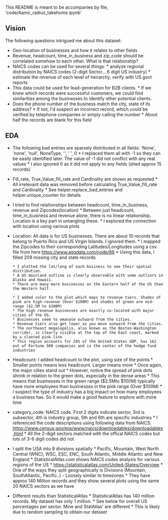 This README is meant to be accompanies by file, 'code/Aamir_radius_takehome.ipynb'

## Vision
The following questions intrigued me about this dataset:
* Geo-location of businesses and how it relates to other fields
* Revenue, headcount, time_in_business and zip_code should be correlated somehow to each other. What is that relationship?
* NAICS codes can be used for several things:
      * analyze regional distribution by NAICS codes (2-digit Sector... 6 digit US industry)
      * estimate the revenue of each level of heirarchy, verify with US govt reports
* This data could be used for lead-generation for B2B clients.
      * If we knew which records were successful customers, we could find similarities among the businesses to identify other potential clients.
* Does the phone number of the business match the city, state of its address?
      * If not, I'd suspect an incorrect record, which could be verified by telephone companies or simply calling the number
      * About half the records are blank for this field

## EDA

* The following bad entries are sparsely distributed in all fields: 'None', 'none', 'null', NoneType, '', ' ', 0
      * I replaced them all with -1 so they can be easily identified later. The value of -1 did not conflict with any real values
      * I also ignored 0 as it did not apply to any fields (shed approx 15 records)

* Fill_rate, True_Value_fill_rate and Cardinality are shown as requested
      * All irrelevant data was removed before calculating True_Value_fill_rate and Cardinality
      * See helper.replace_bad_entries and helper.unique_counter for details
      
* I tried to find relationships between headcount, time_in_business, revenue and Zipcodes(location)
      * Between just headcount, time_in_business and revenue alone, there is no linear relationship. Location is a key part in untangling these.
      * I explored the connection with location using various plots

* Location: All data is for US businesses. There are about 10 records that belong to Puerto Rico and US Virgin Islands. I ignored them.
      * I mapped the Zipcodes to their corresponding Latitudes/Longitudes using a csv file from here https://www.aggdata.com/node/86
      * Using this data, I filled 209 missing city and state records

      * I plotted the lat/long of each business to see their spatial distribution.
      * A US mainland outline is clearly observable with some outliers in Alaska and Hawaii.
      * There are many more businesses on the Eastern half of the US than the Western half.

      * I added color to the plot which maps to revenue tiers. Shades of pink are high-revenue (Over $100M) and shades of green are mid-range ($2.5M to $100M)
      * The high revenue businesses are exactly co-located with major cities of the US.
      * Businesses seem to emanate outward from the cities.
      * Revenue tiers also get lower as you move outward from the cities.
      * The northeast megalopolis, also known as the Boston-Washington corridor, is clearly visible at the top of the East coast, marked by a slanted pink line
      * This region accounts for 20% of the United States GDP, has 162 out of Fortune 500 companies and is the center of the hedge fund industries

* Headcount: I added headcount to the plot, using size of the points
      * Smaller points means less headcount. Larger means more
      * Once again, the major cities stand out
      * However, notice the spread of pink dots shrink in relation to the green dots, especially in the dense areas
      * This means that businesses in the green range (\$2.5Mto \$100M) typically have more employees than businesses in the pink range (Over \$100M)
      * I suspect the type of industry has a big impact on how many employees a business has. So it would make a good feature to explore with more time

* category_code: NAICS code. First 2 digits indicate sector, 3rd is subsector, 4th is industry group, 5th and 6th are specific industries
      * I referenced the code descriptions using following data from NAICS: https://www.census.gov/eos/www/naics/downloadables/downloadables.html
      * All the 2-digit sectors matched with the offical NAICS codes but lots of 3-6 digit codes did not

* I split the USA into 9 divisions spatially
      * Pacific, Mountain, West North Central (WNC), WSC, ESC, ENC, South Atlantic, Middle Atlantic and New England
      * StatisticalAtlas.com shows NAICS codes analysis for various regions of the US
          * https://statisticalatlas.com/United-States/Overview
      * One of the ways they split geographically is Divisions (Mountain, SouthAtlantic, Pacific..) - Loosely similar to timezones
      * They have approx 140 Million records and they show several plots using the same 20 NAICS sectors as we have


* Different results than StatisticalAtlas
      * StatisticalAtlas has 140 million records. My dataset has only 1 million.
      * See below for overall US percentages per sector. Mine and StatAtlas' are different
          * This is likely due to random sampling to obtain our dataset
